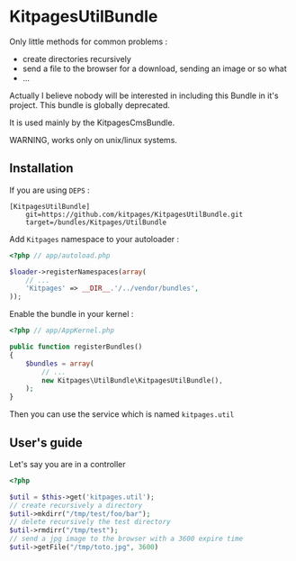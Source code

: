 KitpagesUtilBundle
==================

Only little methods for common problems :
- create directories recursively
- send a file to the browser for a download, sending an image or so what
- ...

Actually I believe nobody will be interested in including this Bundle in it's project. This bundle is globally deprecated.

It is used mainly by the KitpagesCmsBundle.

WARNING, works only on unix/linux systems.

Installation
------------

If you are using `DEPS` :
    
    [KitpagesUtilBundle]
        git=https://github.com/kitpages/KitpagesUtilBundle.git
        target=/bundles/Kitpages/UtilBundle

Add `Kitpages` namespace to your autoloader :

``` php
<?php // app/autoload.php

$loader->registerNamespaces(array(
    // ...
    'Kitpages' => __DIR__.'/../vendor/bundles',
));
```

Enable the bundle in your kernel :

``` php 
<?php // app/AppKernel.php

public function registerBundles()
{
    $bundles = array(
        // ...
        new Kitpages\UtilBundle\KitpagesUtilBundle(),
    );
}
```

Then you can use the service which is named `kitpages.util`

User's guide
------------

Let's say you are in a controller

``` php
<?php

$util = $this->get('kitpages.util');
// create recursively a directory
$util->mkdirr("/tmp/test/foo/bar");
// delete recursively the test directory
$util->rmdirr("/tmp/test");
// send a jpg image to the browser with a 3600 expire time
$util->getFile("/tmp/toto.jpg", 3600)
```
